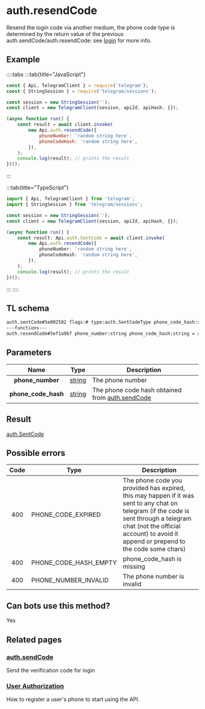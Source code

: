 # auth.resendCode

Resend the login code via another medium, the phone code type is determined by the return value of the previous auth.sendCode/auth.resendCode: see [login](https://core.telegram.org/api/auth) for more info.

## Example

::::tabs
:::tab{title="JavaScript"}

```js
const { Api, TelegramClient } = require('telegram');
const { StringSession } = require('telegram/sessions');

const session = new StringSession('');
const client = new TelegramClient(session, apiId, apiHash, {});

(async function run() {
    const result = await client.invoke(
        new Api.auth.resendCode({
            phoneNumber: 'random string here',
            phoneCodeHash: 'random string here',
        }),
    );
    console.log(result); // prints the result
})();
```

:::

:::tab{title="TypeScript"}

```ts
import { Api, TelegramClient } from 'telegram';
import { StringSession } from 'telegram/sessions';

const session = new StringSession('');
const client = new TelegramClient(session, apiId, apiHash, {});

(async function run() {
    const result: Api.auth.SentCode = await client.invoke(
        new Api.auth.resendCode({
            phoneNumber: 'random string here',
            phoneCodeHash: 'random string here',
        }),
    );
    console.log(result); // prints the result
})();
```

:::
::::

## TL schema

```txt
auth.sentCode#5e002502 flags:# type:auth.SentCodeType phone_code_hash:string next_type:flags.1?auth.CodeType timeout:flags.2?int = auth.SentCode;
---functions---
auth.resendCode#3ef1a9bf phone_number:string phone_code_hash:string = auth.SentCode;
```

## Parameters

|        Name         | Type                                            | Description                                                                                       |
| :-----------------: | ----------------------------------------------- | ------------------------------------------------------------------------------------------------- |
|  **phone_number**   | [string](https://core.telegram.org/type/string) | The phone number                                                                                  |
| **phone_code_hash** | [string](https://core.telegram.org/type/string) | The phone code hash obtained from [auth.sendCode](https://core.telegram.org/method/auth.sendCode) |

## Result

[auth.SentCode](https://core.telegram.org/type/auth.SentCode)

## Possible errors

| Code | Type                  | Description                                                                                                                                                                                                                   |
| :--: | --------------------- | ----------------------------------------------------------------------------------------------------------------------------------------------------------------------------------------------------------------------------- |
| 400  | PHONE_CODE_EXPIRED    | The phone code you provided has expired, this may happen if it was sent to any chat on telegram (if the code is sent through a telegram chat (not the official account) to avoid it append or prepend to the code some chars) |
| 400  | PHONE_CODE_HASH_EMPTY | phone_code_hash is missing                                                                                                                                                                                                    |
| 400  | PHONE_NUMBER_INVALID  | The phone number is invalid                                                                                                                                                                                                   |

## Can bots use this method?

Yes

## Related pages

### [auth.sendCode](https://core.telegram.org/method/auth.sendCode)

Send the verification code for login

### [User Authorization](https://core.telegram.org/api/auth)

How to register a user's phone to start using the API.

